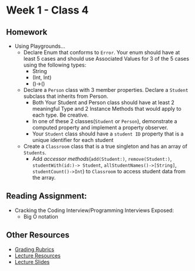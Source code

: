 # Week 1 - Class 4
## Homework
* Using Playgrounds…  
  * Declare Enum that conforms to `Error`. Your enum should have at least 5 cases and should use Associated Values for 3 of the 5 cases using the following types:  
    * String  
    * (Int, Int)  
    * ()->()  
  * Declare a `Person` class with 3 member properties. Declare a `Student` subclass that inherits from Person.
    * Both Your Student and Person class should have at least 2 meaningful Type and 2 Instance Methods that would apply to each type. Be creative.
    * In one of these 2 classes(`Student` or `Person`), demonstrate a computed property and implement a property observer.
    * Your `Student` class should have a `student ID` property that is a unique identifier for each student
  * Create a `Classroom` class that is a true singleton and has an array of `Students`.
    * Add *accessor methods*(`add(Student:)`, `remove(Student:)`, `studentWith(id:)-> Student`, `allStudentNames()->[String]`, `studentCount()->Int`) to `Classroom` to access student data from the array.

## Reading Assignment:
* Cracking the Coding Interview/Programming Interviews Exposed:
  * Big O notation

## Other Resources
* [Grading Rubrics](../../resources/)
* [Lecture Resources](lecture/)
* [Lecture Slides](https://www.icloud.com/keynote/000U6vesUJwxPXIHFk2bnURYw#Week1_Day4)
